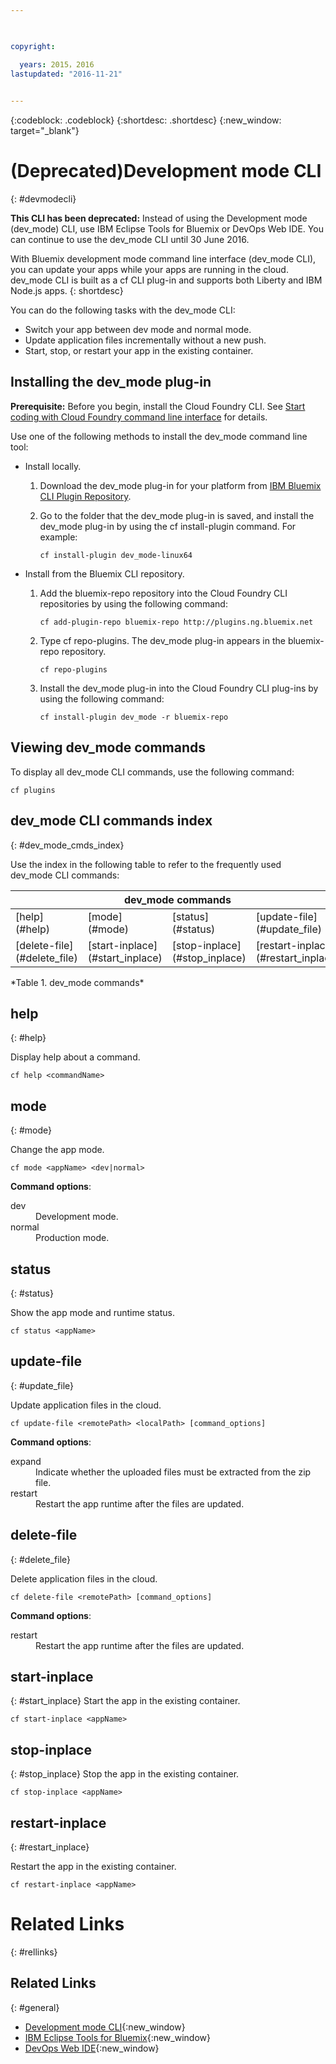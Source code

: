 ```yaml
---

 

copyright:

  years: 2015，2016
lastupdated: "2016-11-21"
 

---
```


{:codeblock: .codeblock}
{:shortdesc: .shortdesc}
{:new_window: target="_blank"}

# (Deprecated)Development mode CLI
{: #devmodecli}


**This CLI has been deprecated:** Instead of using the Development mode (dev_mode) CLI, use IBM Eclipse Tools for Bluemix or DevOps Web IDE. You can continue to use the dev_mode CLI until 30 June 2016.

With Bluemix development mode command line interface (dev_mode CLI), you can update your apps while your apps are running in the cloud. dev_mode CLI is built as a cf CLI plug-in and supports both Liberty and IBM Node.js apps.
{: shortdesc}
 

You can do the following tasks with the dev_mode CLI:
- Switch your app between dev mode and normal mode.
- Update application files incrementally without a new push.
- Start, stop, or restart your app in the existing container.

## Installing the dev_mode plug-in
**Prerequisite:** Before you begin, install the Cloud Foundry CLI. See [Start coding with Cloud Foundry command line interface](https://github.com/cloudfoundry/cli) for details. 


Use one of the following methods to install the dev_mode command line tool:
- Install locally.
  1. Download the dev_mode plug-in for your platform from [IBM Bluemix CLI Plugin Repository](http://plugins.ng.bluemix.net).
  2. Go to the folder that the dev_mode plug-in is saved, and install the dev_mode plug-in by using the cf install-plugin command. For example: 
  
        ```
        cf install-plugin dev_mode-linux64
        ```

- Install from the Bluemix CLI repository.
  1. Add the bluemix-repo repository into the Cloud Foundry CLI repositories by using the following command:
  
        ```
        cf add-plugin-repo bluemix-repo http://plugins.ng.bluemix.net
        ```

  2. Type cf repo-plugins. The dev_mode plug-in appears in the bluemix-repo repository.
		
		```
        cf repo-plugins
        ```
  
  3. Install the dev_mode plug-in into the Cloud Foundry CLI plug-ins by using the following command:
  
        ```
        cf install-plugin dev_mode -r bluemix-repo
        ```

## Viewing dev_mode commands

To display all dev_mode CLI commands, use the following command:

```
cf plugins
```

## dev_mode CLI commands index
{: #dev_mode_cmds_index}

Use the index in the following table to refer to the frequently used dev_mode CLI commands:

<table summary="dev_mode commands index"> 
 <thead>
 <th colspan="4">dev_mode commands</th>
 </thead>
 <tbody> 
 <tr> 
 <td>[help](#help)</td> 
 <td>[mode](#mode)</td> 
 <td>[status](#status)</td>
 <td>[update-file](#update_file)</td>
 </tr> 
 <tr> 
 <td>[delete-file](#delete_file)</td>
 <td>[start-inplace](#start_inplace)</td>
 <td>[stop-inplace](#stop_inplace)</td>
 <td>[restart-inplace](#restart_inplace)</td>
 </tr>
  </tbody> 
 </table> 
*Table 1. dev_mode commands*



## help
{: #help}

Display help about a command.

```
cf help <commandName>
```


## mode
{: #mode}

Change the app mode.

```
cf mode <appName> <dev|normal>
```
<strong>Command options</strong>:

   <dl>
   <dt>dev</dt>
   <dd>Development mode.</dd>
   <dt>normal</dt>
   <dd>Production mode.</dd>
   </dl>


## status
{: #status}

Show the app mode and runtime status.
```
cf status <appName>
```



## update-file
{: #update_file}

Update application files in the cloud.

```
cf update-file <remotePath> <localPath> [command_options]
```


<strong>Command options</strong>:

   <dl>
   <dt>expand</dt>
   <dd>Indicate whether the uploaded files must be extracted from the zip file.</dd>
   <dt>restart</dt>
   <dd>Restart the app runtime after the files are updated.</dd>
   </dl>


  
## delete-file
{: #delete_file}

Delete application files in the cloud.

```
cf delete-file <remotePath> [command_options]
```


<strong>Command options</strong>:
 <dl>
   <dt>restart</dt>
   <dd>Restart the app runtime after the files are updated.</dd>
  </dl>


## start-inplace
{: #start_inplace}
Start the app in the existing container.

```
cf start-inplace <appName>
```



## stop-inplace
{: #stop_inplace}
Stop the app in the existing container.

```
cf stop-inplace <appName>
```



## restart-inplace
{: #restart_inplace}

Restart the app in the existing container.

```
cf restart-inplace <appName>
```



# Related Links
{: #rellinks}

## Related Links
{: #general}
* [Development mode CLI](http://clis.ng.bluemix.net/ui/repository.html#cf-plugins){:new_window}
* [IBM Eclipse Tools for Bluemix](/docs/manageapps/eclipsetools/eclipsetools.html){:new_window}
* [DevOps Web IDE](https://hub.jazz.net/docs/deploy/){:new_window}


